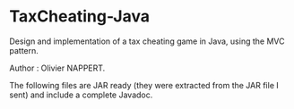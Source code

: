 # TaxCheating-Java
Design and implementation of a tax cheating game in Java, using the MVC pattern.

Author : Olivier NAPPERT.

The following files are JAR ready (they were extracted from the JAR file I sent) and include a complete Javadoc.
